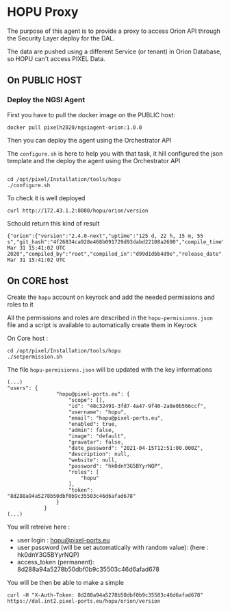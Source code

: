 # HOPU Proxy

The purpose of this agent is to provide a proxy to access Orion API through the Security Layer deploy for the DAL.

The data are pushed using a different Service (or tenant) in Orion Database, so HOPU can't access PIXEL Data.

## On PUBLIC HOST

### Deploy the NGSI Agent
First you have to pull the docker image on the PUBLIC host: 
```
docker pull pixelh2020/ngsiagent-orion:1.0.0
```

Then you can deploy the agent using the Orchestrator API 

The ```configure.sh``` is here to help you with that task, it hill configured the json template and the deploy the agent using the Orchestrator API


```

cd /opt/pixel/Installation/tools/hopu
./configure.sh
```

To check it is well deployed
```
curl http://172.43.1.2:8080/hopu/orion/version
```

Schould return this kind of result
```
{"orion":{"version":"2.4.0-next","uptime":"125 d, 22 h, 15 m, 55 s","git_hash":"4f26834ca928e468b091729d93dabd22108a2690","compile_time":"Tue Mar 31 15:41:02 UTC 2020","compiled_by":"root","compiled_in":"d99d1dbb4d9e","release_date":"Tue Mar 31 15:41:02 UTC
```

## On CORE host

Create the ```hopu``` account on keyrock and add the needed permissions and roles to it

All the permissions and roles are described in the ```hopu-permisionns.json``` file and a script is available to automatically create them in Keyrock

On Core host : 
```
cd /opt/pixel/Installation/tools/hopu
./setpermission.sh
```

The file ```hopu-permisionns.json``` will be updated with the key informations

```
(...)
"users": {
                "hopu@pixel-ports.eu": {
                    "scope": [],
                    "id": "48c32491-3fd7-4a47-9f40-2a8e0b566ccf",
                    "username": "hopu",
                    "email": "hopu@pixel-ports.eu",
                    "enabled": true,
                    "admin": false,
                    "image": "default",
                    "gravatar": false,
                    "date_password": "2021-04-15T12:51:00.000Z",
                    "description": null,
                    "website": null,
                    "password": "hk0dnY3G5BYyrNQP",
                    "roles": [
                        "hopu"
                    ],
                    "token": "8d288a94a5278b50dbf0b9c35503c46d6afad678"
                }
            }
(...)
```

You will retreive here :
* user login  : hopu@pixel-ports.eu
* user password (will be set automatically with random value): (here : hk0dnY3G5BYyrNQP)
* access_token (permanent): 8d288a94a5278b50dbf0b9c35503c46d6afad678

You will be then be able to make a simple 

```
curl -H "X-Auth-Token: 8d288a94a5278b50dbf0b9c35503c46d6afad678" https://dal.int2.pixel-ports.eu/hopu/orion/version
```

